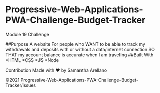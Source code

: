 # Progressive-Web-Applications-PWA-Challenge-Budget-Tracker
Module 19 Challenge

##Purpose
A website For people who WANT to be able to track my withdrawals and deposits with or without a data/internet connection
SO THAT my account balance is accurate when I am traveling 
##Built With
*HTML
*CSS
*JS
*Node

Contribution
Made with ❤️ by Samantha Arellano

©️2021 Progressive-Web-Applications-PWA-Challenge-Budget-Tracker/issues